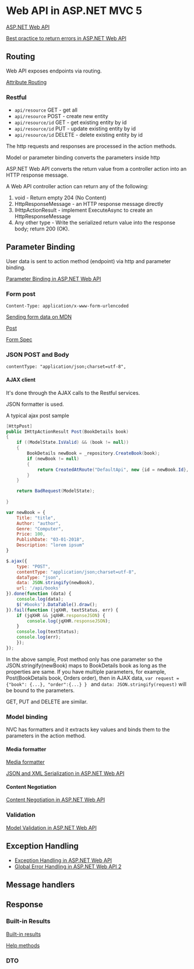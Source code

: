 ﻿# Web API in ASP.NET MVC 5

[ASP.NET Web API](https://docs.microsoft.com/en-us/aspnet/web-api/)

[Best practice to return errors in ASP.NET Web API
](https://stackoverflow.com/questions/10732644/best-practice-to-return-errors-in-asp-net-web-api/34890211)

## Routing

Web API exposes endpoints via routing.

[Attribute Routing](https://docs.microsoft.com/en-us/aspnet/web-api/overview/web-api-routing-and-actions/create-a-rest-api-with-attribute-routing)

### Restful
- `api/resource` GET - get all
- `api/resource` POST - create new entity
- `api/resource/id` GET - get existing entity by id
- `api/resource/id` PUT - update existing entity by id
- `api/resource/id` DELETE - delete existing entity by id

The http requests and responses are processed in the action methods.

Model or parameter binding converts the parameters inside http

ASP.NET Web API converts the return value from a controller action into an HTTP response message.

A Web API controller action can return any of the following:

1. void - Return empty 204 (No Content)
2. HttpResponseMessage - an HTTP response message directly
3. IHttpActionResult - implement ExecuteAsync to create an HttpResponseMessage
4. Any other type - Write the serialized return value into the response body; return 200 (OK).

## Parameter Binding

User data is sent to action method (endpoint) via http and parameter binding.

[Parameter Binding in ASP.NET Web API](https://docs.microsoft.com/en-us/aspnet/web-api/overview/formats-and-model-binding/parameter-binding-in-aspnet-web-api)


### Form post

`Content-Type: application/x-www-form-urlencoded`

[Sending form data on MDN](https://developer.mozilla.org/en-US/docs/Learn/HTML/Forms/Sending_and_retrieving_form_data)

[Post](https://developer.mozilla.org/en-US/docs/Web/HTTP/Methods/POST)

[Form Spec](https://www.w3.org/TR/html52/sec-forms.html)

### JSON POST and Body

`contentType: "application/json;charset=utf-8",`

#### AJAX client

It's done through the AJAX calls to the Restful services.

JSON formatter is used.

A typical ajax post sample
```csharp
[HttpPost]
public IHttpActionResult Post(BookDetails book)
{
    if ((ModelState.IsValid) && (book != null))
    {
        BookDetails newBook = _repository.CreateBook(book);
        if (newBook != null)
        {
            return CreatedAtRoute("DefaultApi", new {id = newBook.Id}, newBook);
        }
    }

    return BadRequest(ModelState);
            
}
```

```js
var newBook = {
    Title: "title",
    Author: "author",
    Genre: "Computer",
    Price: 100,
    PublishDate: "03-01-2018",
    Description: "lorem ipsum"
}

$.ajax({
    type: "POST",
    contentType: "application/json;charset=utf-8",
    dataType: "json",
    data: JSON.stringify(newBook),
    url: '/api/books'
}).done(function (data) {
    console.log(data);
    $('#books').DataTable().draw();
}).fail(function (jqXHR, textStatus, err) {
    if (jqXHR && jqXHR.responseJSON) {
        console.log(jqXHR.responseJSON);
    }
    console.log(textStatus);
    console.log(err);
    });
});
```

In the above sample, Post method only has one parameter so the JSON.stringify(newBook) maps to BookDetails book as long as the properties are same. If you have multiple parameters, for example, Post(BookDetails book, Orders order), then in AJAX data, `var request = {"book": {...}, "order":{...} } ` and `data: JSON.stringify(request)` will be bound to the parameters.

GET, PUT and DELETE are similar. 

### Model binding

NVC has formatters and it extracts key values and binds them to the parameters in the action method.

#### Media formatter

[Media formatter](https://docs.microsoft.com/en-us/aspnet/web-api/overview/formats-and-model-binding/media-formatters)

[JSON and XML Serialization in ASP.NET Web API](https://docs.microsoft.com/en-us/aspnet/web-api/overview/formats-and-model-binding/json-and-xml-serialization)

#### Content Negotiation

[Content Negotiation in ASP.NET Web API](https://docs.microsoft.com/en-us/aspnet/web-api/overview/formats-and-model-binding/content-negotiation)

### Validation

[Model Validation in ASP.NET Web API](https://docs.microsoft.com/en-us/aspnet/web-api/overview/formats-and-model-binding/model-validation-in-aspnet-web-api)

## Exception Handling

- [Exception Handling in ASP.NET Web API](https://docs.microsoft.com/en-us/aspnet/web-api/overview/error-handling/exception-handling)
- [Global Error Handling in ASP.NET Web API 2](https://docs.microsoft.com/en-us/aspnet/web-api/overview/error-handling/web-api-global-error-handling)

## Message handlers

## Response

### Built-in Results

[Built-in results](https://docs.microsoft.com/en-us/previous-versions/aspnet/dn314678%28v%3dvs.118%29)

[Help methods](https://docs.microsoft.com/en-us/dotnet/api/system.web.http.apicontroller.badrequest?view=aspnetcore-2.2)

### DTO
